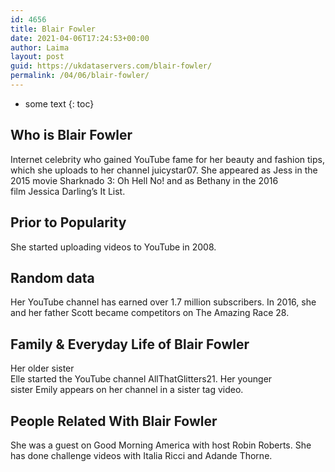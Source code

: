 ```yaml
---
id: 4656
title: Blair Fowler
date: 2021-04-06T17:24:53+00:00
author: Laima
layout: post
guid: https://ukdataservers.com/blair-fowler/
permalink: /04/06/blair-fowler/
---
```


* some text
{: toc}


## Who is Blair Fowler
                  
                  
                  
Internet celebrity who gained YouTube fame for her beauty and fashion tips, which she uploads to her channel juicystar07. She appeared as Jess in the 2015 movie Sharknado 3: Oh Hell No! and as Bethany in the 2016 film Jessica Darling&#8217;s It List. 
                  
              
            
              
            
                
                
                
## Prior to Popularity
                  
                  
                  
She started uploading videos to YouTube in 2008. 
                  
              
            
              
            
                
                
                
## Random data
                  
                  
                  
Her YouTube channel has earned over 1.7 million subscribers. In 2016, she and her father Scott became competitors on The Amazing Race 28.  
                  
              
            
              
            
                
                
                
## Family & Everyday Life of Blair Fowler
                  
                  
                  
Her older sister<br /> Elle started the YouTube channel AllThatGlitters21. Her younger sister Emily appears on her channel in a sister tag video. 
                  
              
            
              
            
                
                
                
## People Related With Blair Fowler
                  
                  
                  
She was a guest on Good Morning America with host Robin Roberts. She has done challenge videos with Italia Ricci and Adande Thorne. 
                  
              
            
              
            
                
              
            
              
              
            
            
              
            
          
          
          